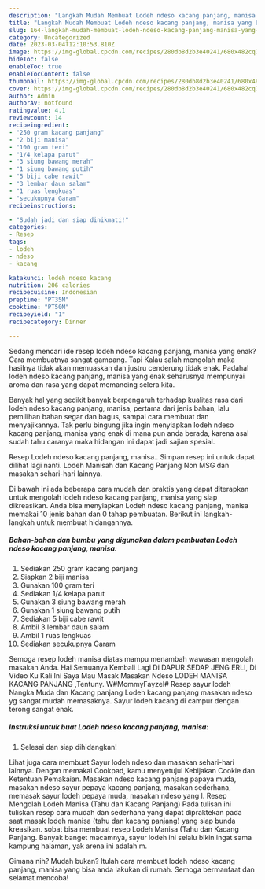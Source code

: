 ```yaml
---
description: "Langkah Mudah Membuat Lodeh ndeso kacang panjang, manisa yang Lezat Sekali}"
title: "Langkah Mudah Membuat Lodeh ndeso kacang panjang, manisa yang Lezat Sekali}"
slug: 164-langkah-mudah-membuat-lodeh-ndeso-kacang-panjang-manisa-yang-lezat-sekali
category: Uncategorized
date: 2023-03-04T12:10:53.810Z
image: https://img-global.cpcdn.com/recipes/280db8d2b3e40241/680x482cq70/lodeh-ndeso-kacang-panjang-manisa-foto-resep-utama.jpg
hideToc: false
enableToc: true
enableTocContent: false
thumbnail: https://img-global.cpcdn.com/recipes/280db8d2b3e40241/680x482cq70/lodeh-ndeso-kacang-panjang-manisa-foto-resep-utama.jpg
cover: https://img-global.cpcdn.com/recipes/280db8d2b3e40241/680x482cq70/lodeh-ndeso-kacang-panjang-manisa-foto-resep-utama.jpg
author: Admin
authorAv: notfound
ratingvalue: 4.1
reviewcount: 14
recipeingredient:
- "250 gram kacang panjang"
- "2 biji manisa"
- "100 gram teri"
- "1/4 kelapa parut"
- "3 siung bawang merah"
- "1 siung bawang putih"
- "5 biji cabe rawit"
- "3 lembar daun salam"
- "1 ruas lengkuas"
- "secukupnya Garam"
recipeinstructions:

- "Sudah jadi dan siap dinikmati!"
categories:
- Resep
tags:
- lodeh
- ndeso
- kacang

katakunci: lodeh ndeso kacang 
nutrition: 206 calories
recipecuisine: Indonesian
preptime: "PT35M"
cooktime: "PT50M"
recipeyield: "1"
recipecategory: Dinner

---
```



Sedang mencari ide resep lodeh ndeso kacang panjang, manisa yang enak? Cara membuatnya sangat gampang. Tapi Kalau salah mengolah maka hasilnya tidak akan memuaskan dan justru cenderung tidak enak. Padahal lodeh ndeso kacang panjang, manisa yang enak seharusnya mempunyai aroma dan rasa yang dapat memancing selera kita.


Banyak hal yang sedikit banyak berpengaruh terhadap kualitas rasa dari lodeh ndeso kacang panjang, manisa, pertama dari jenis bahan, lalu pemilihan bahan segar dan bagus, sampai cara membuat dan menyajikannya. Tak perlu bingung jika ingin menyiapkan lodeh ndeso kacang panjang, manisa yang enak di mana pun anda berada, karena asal sudah tahu caranya maka hidangan ini dapat jadi sajian spesial.

Resep Lodeh ndeso kacang panjang, manisa.. Simpan resep ini untuk dapat dilihat lagi nanti. Lodeh Manisah dan Kacang Panjang Non MSG dan masakan sehari-hari lainnya.


Di bawah ini ada beberapa cara mudah dan praktis yang dapat diterapkan untuk mengolah lodeh ndeso kacang panjang, manisa yang siap dikreasikan. Anda bisa menyiapkan Lodeh ndeso kacang panjang, manisa memakai 10 jenis bahan dan 0 tahap pembuatan. Berikut ini langkah-langkah untuk membuat hidangannya.

<!--inarticleads1-->

##### Bahan-bahan dan bumbu yang digunakan dalam pembuatan Lodeh ndeso kacang panjang, manisa:

1. Sediakan 250 gram kacang panjang
1. Siapkan 2 biji manisa
1. Gunakan 100 gram teri
1. Sediakan 1/4 kelapa parut
1. Gunakan 3 siung bawang merah
1. Gunakan 1 siung bawang putih
1. Sediakan 5 biji cabe rawit
1. Ambil 3 lembar daun salam
1. Ambil 1 ruas lengkuas
1. Sediakan secukupnya Garam


Semoga resep lodeh manisa diatas mampu menambah wawasan mengolah masakan Anda. Hai Semuanya Kembali Lagi Di DAPUR SEDAP JENG ERLI, Di Video Ku Kali Ini Saya Mau Masak Masakan Ndeso LODEH MANISA KACANG PANJANG ,Tentuny. W#MommyFayzel# Resep sayur lodeh Nangka Muda dan Kacang panjang Lodeh kacang panjang masakan ndeso yg sangat mudah memasaknya. Sayur lodeh kacang di campur dengan terong sangat enak. 

<!--inarticleads2-->

##### Instruksi untuk buat Lodeh ndeso kacang panjang, manisa:


1. Selesai dan siap dihidangkan!

Lihat juga cara membuat Sayur lodeh ndeso dan masakan sehari-hari lainnya. Dengan memakai Cookpad, kamu menyetujui Kebijakan Cookie dan Ketentuan Pemakaian. Masakan ndeso kacang panjang papaya muda, masakan ndeso sayur pepaya kacang panjang, masakan sederhana, memasak sayur lodeh pepaya muda, masakan ndeso yang l. Resep Mengolah Lodeh Manisa (Tahu dan Kacang Panjang) Pada tulisan ini tuliskan resep cara mudah dan sederhana yang dapat dipraktekan pada saat masak lodeh manisa (tahu dan kacang panjang) yang siap bunda kreasikan. sobat bisa membuat resep Lodeh Manisa (Tahu dan Kacang Panjang. Banyak banget macamnya, sayur lodeh ini selalu bikin ingat sama kampung halaman, yak arena ini adalah m. 

Gimana nih? Mudah bukan? Itulah cara membuat lodeh ndeso kacang panjang, manisa yang bisa anda lakukan di rumah. Semoga bermanfaat dan selamat mencoba!
